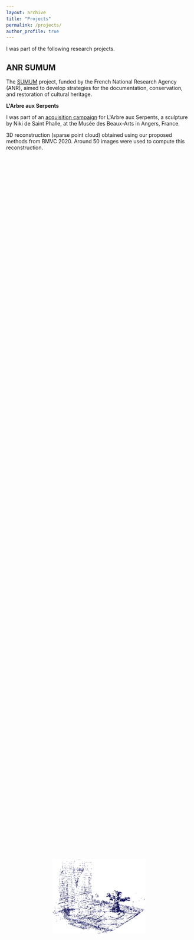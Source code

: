```yaml
---
layout: archive
title: "Projects"
permalink: /projects/
author_profile: true
---
```


I was part of the following research projects.

## ANR SUMUM

The [SUMUM](https://anr-sumum.fr) project, funded by the French National Research Agency (ANR), aimed to develop strategies for the documentation, conservation, and restoration of cultural heritage.  

**L'Arbre aux Serpents**  

I was part of an [acquisition campaign](https://anr-sumum.fr/campagne-de-captation-dimages-de-larbre-aux-serpents-de-niki-de-saint-phalle-juillet-2018/) for L'Arbre aux Serpents, a sculpture by Niki de Saint Phalle, at the Musée des Beaux-Arts in Angers, France.

3D reconstruction (sparse point cloud) obtained using our proposed methods from BMVC 2020. Around 50 images were used to compute this reconstruction.  

<div style="display: flex; justify-content: center; align-items: center; height: 100vh;">
  <img src="/files/Figures/ArbreSerpents_BMVC20.png" alt="Result from EIP method" style="max-width: 50%; height: auto;">
</div>
